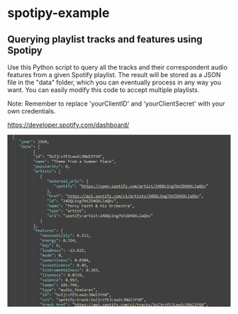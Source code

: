 # spotipy-example
## Querying playlist tracks and features using Spotipy

Use this Python script to query all the tracks and their correspondent audio features from a given Spotify playlist. The result will be stored as a JSON file in the "data" folder, which you can eventually process in any way you want. You can easily modify this code to accept multiple playlists.

Note: Remember to replace 'yourClientID' and 'yourClientSecret' with your own credentials.

https://developer.spotify.com/dashboard/

![alt text](https://github.com/postcode-x/spotipy-example/blob/main/output.png)
